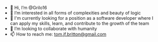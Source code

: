 - 👋 Hi, I’m @Grilo16
- 👀 I’m interested in all forms of complexities and beauty of logic
- 🌱 I'm currently looking for a position as a software developer where I can apply my skills, learn, and contribute to the growth of the team
- 💞️ I’m looking to collaborate with humanity 
- 📫 How to reach me: tom.jf.britton@gmail.com  

<!---
Grilo16/Grilo16 is a ✨ special ✨ repository because its `README.md` (this file) appears on your GitHub profile.
You can click the Preview link to take a look at your changes.
--->

